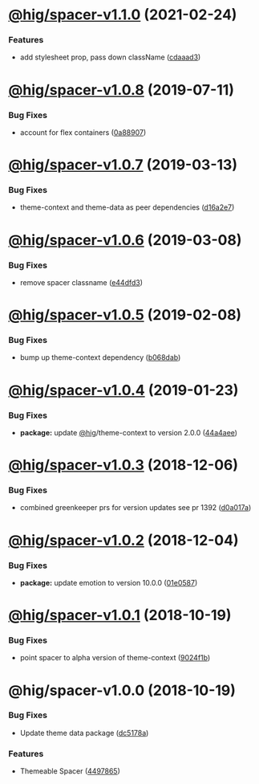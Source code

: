 # [@hig/spacer-v1.1.0](https://github.com/Autodesk/hig/compare/@hig/spacer@1.0.8...@hig/spacer@1.1.0) (2021-02-24)


### Features

* add stylesheet prop, pass down className ([cdaaad3](https://github.com/Autodesk/hig/commit/cdaaad3))

# [@hig/spacer-v1.0.8](https://github.com/Autodesk/hig/compare/@hig/spacer@1.0.7...@hig/spacer@1.0.8) (2019-07-11)


### Bug Fixes

* account for flex containers ([0a88907](https://github.com/Autodesk/hig/commit/0a88907))

# [@hig/spacer-v1.0.7](https://github.com/Autodesk/hig/compare/@hig/spacer@1.0.6...@hig/spacer@1.0.7) (2019-03-13)


### Bug Fixes

* theme-context and theme-data as peer dependencies ([d16a2e7](https://github.com/Autodesk/hig/commit/d16a2e7))

# [@hig/spacer-v1.0.6](https://github.com/Autodesk/hig/compare/@hig/spacer@1.0.5...@hig/spacer@1.0.6) (2019-03-08)


### Bug Fixes

* remove spacer classname ([e44dfd3](https://github.com/Autodesk/hig/commit/e44dfd3))

# [@hig/spacer-v1.0.5](https://github.com/Autodesk/hig/compare/@hig/spacer@1.0.4...@hig/spacer@1.0.5) (2019-02-08)


### Bug Fixes

* bump up theme-context dependency ([b068dab](https://github.com/Autodesk/hig/commit/b068dab))

# [@hig/spacer-v1.0.4](https://github.com/Autodesk/hig/compare/@hig/spacer@1.0.3...@hig/spacer@1.0.4) (2019-01-23)


### Bug Fixes

* **package:** update [@hig](https://github.com/hig)/theme-context to version 2.0.0 ([44a4aee](https://github.com/Autodesk/hig/commit/44a4aee))

# [@hig/spacer-v1.0.3](https://github.com/Autodesk/hig/compare/@hig/spacer@1.0.2...@hig/spacer@1.0.3) (2018-12-06)


### Bug Fixes

* combined greenkeeper prs for version updates see pr 1392 ([d0a017a](https://github.com/Autodesk/hig/commit/d0a017a))

# [@hig/spacer-v1.0.2](https://github.com/Autodesk/hig/compare/@hig/spacer@1.0.1...@hig/spacer@1.0.2) (2018-12-04)


### Bug Fixes

* **package:** update emotion to version 10.0.0 ([01e0587](https://github.com/Autodesk/hig/commit/01e0587))

# [@hig/spacer-v1.0.1](https://github.com/Autodesk/hig/compare/@hig/spacer@1.0.0...@hig/spacer@1.0.1) (2018-10-19)


### Bug Fixes

* point spacer to alpha version of theme-context ([9024f1b](https://github.com/Autodesk/hig/commit/9024f1b))

# @hig/spacer-v1.0.0 (2018-10-19)


### Bug Fixes

* Update theme data package ([dc5178a](https://github.com/Autodesk/hig/commit/dc5178a))


### Features

* Themeable Spacer ([4497865](https://github.com/Autodesk/hig/commit/4497865))
